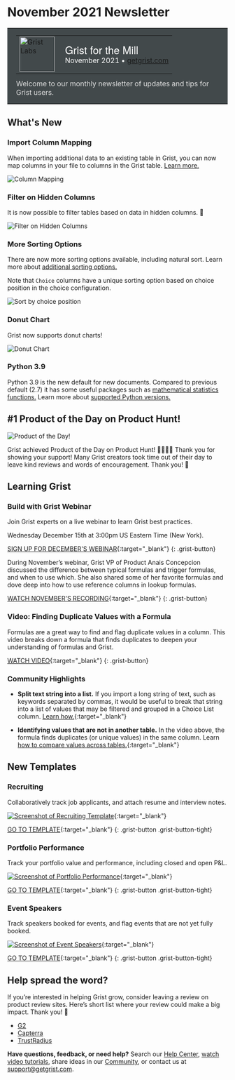 # November 2021 Newsletter

<style>
  /* restore some poorly overridden defaults */
  .newsletter-header .table {
    background-color: initial;
    border: initial;
  }
  .newsletter-header .table > tbody > tr > td {
    padding: initial;
    border: initial;
    vertical-align: initial;
  }
  .newsletter-header img.header-img {
    padding: initial;
    max-width: initial;
    display: initial;
    padding: initial;
    line-height: initial;
    background-color: initial;
    border: initial;
    border-radius: initial;
    margin: initial;
  }

  /* copy newsletter styles, with a prefix for sufficient specificity */
  .newsletter-header .header {
    border: none;
    padding: 0;
    margin: 0;
  }
  .newsletter-header table > tbody > tr > td.header-image {
    width: 80px;
    padding-right: 16px;
  }
  .newsletter-header table > tbody > tr > td.header-text {
    background-color: #42494B;
    padding: 16px 20px;
  }
  .newsletter-header table.header-top {
    border: none;
    padding: 0;
    margin: 0;
    width: 100%;
  }
  .header-title {
    font-family: Helvetica Neue, Helvetica, Arial, sans-serif;
    font-size: 24px;
    line-height: 28px;
    color: #FFFFFF;
  }
  .header-month {
    color: #FFFFFF;
  }
  .header-welcome {
    margin-top: 12px;
    color: #FFFFFF;
  }
</style>
<div class="newsletter-header">
<table class="header" cellpadding="0" cellspacing="0" border="0"><tr>
  <td class="header-text">
    <table class="header-top"><tr>
      <td class="header-image">
        <a href="https://www.getgrist.com">
          <img class="header-img" src="/images/newsletters/grist-labs.png" width="80" height="80" alt="Grist Labs" border="0">
        </a>
      </td>
      <td class="header-top-text">
        <div class="header-title">Grist for the Mill</div>
        <div class="header-month">November 2021
          &#8226; <a href="https://www.getgrist.com/">getgrist.com</a></div>
      </td>
    </tr></table>
    <div class="header-welcome" style="color: #e0e0e0;">
      Welcome to our monthly newsletter of updates and tips for Grist users.
    </div>
  </td>
</tr></table>
</div>

## What's New

### Import Column Mapping

When importing additional data to an existing table in Grist, you can now map columns in your file to columns in the Grist table. [Learn more.](../imports.md#importing-more-data)

![Column Mapping](../images/newsletters/2021-11/column-mapping.gif)

### Filter on Hidden Columns

It is now possible to filter tables based on data in hidden columns. 👻

![Filter on Hidden Columns](../images/newsletters/2021-11/hidden-column-filtering.gif)

### More Sorting Options

There are now more sorting options available, including natural sort. Learn more about [additional sorting options.](../search-sort-filter.md#advance-sorting-options)

Note that `Choice` columns have a unique sorting option based on choice position in the choice configuration.

![Sort by choice position](../images/newsletters/2021-11/sort-choice-position.png)

### Donut Chart

Grist now supports donut charts!

![Donut Chart](../images/newsletters/2021-11/donut-chart.png)

### Python 3.9

Python 3.9 is the new default for new documents. Compared to previous default (2.7) it has some useful packages such as [mathematical statistics functions.](https://docs.python.org/3.9/library/statistics.html) Learn more about [supported Python versions.](../python.md#supported-python-versions)

## #1 Product of the Day on Product Hunt!

![Product of the Day!](../images/newsletters/2021-11/product-of-the-day.png)

Grist achieved Product of the Day on Product Hunt! 🎉🚀🐱‍🚀 Thank you for showing your support! Many Grist creators took time out of their day to leave kind reviews and words of encouragement. Thank you! 🙏

## Learning Grist

### Build with Grist Webinar

Join Grist experts on a live webinar to learn Grist best practices. 

Wednesday December 15th at 3:00pm US Eastern Time (New York).


[SIGN UP FOR DECEMBER'S WEBINAR](https://www.getgrist.com/learn-grist-webinar/){:target="\_blank"}
{: .grist-button}

During November’s webinar, Grist VP of Product Anais Concepcion discussed the difference between typical formulas and trigger formulas, and when to use which. She also shared some of her favorite formulas and dove deep into how to use reference columns in lookup formulas. 

[WATCH NOVEMBER'S RECORDING](https://www.youtube.com/watch?v=0qVDPZd2w9I){:target="\_blank"}
{: .grist-button}

### Video: Finding Duplicate Values with a Formula

Formulas are a great way to find and flag duplicate values in a column. This video breaks down a formula that finds duplicates to deepen your understanding of formulas and Grist.

[WATCH VIDEO](https://www.youtube.com/watch?v=7lNz2Mw7yyw){:target="\_blank"}
{: .grist-button}

### Community Highlights

* **Split text string into a list.** If you import a long string of text, such as keywords separated by commas, it would be useful to break that string into a list of values that may be filtered and grouped in a Choice List column. [Learn how.](https://community.getgrist.com/t/string-split-text-to-columns-delimiter/){:target="\_blank"}

* **Identifying values that are not in another table.** In the video above, the formula finds duplicates (or unique values) in the same column. Learn [how to compare values across tables.](https://community.getgrist.com/t/identifying-values-that-are-not-in-another-table/){:target="\_blank"}

## New Templates

### Recruiting

Collaboratively track job applicants, and attach resume and interview notes.

[![Screenshot of Recruiting Template](../images/newsletters/2021-11/recruiting.png)](https://templates.getgrist.com/d7NBjwRKqrzp/Recruiting){:target="\_blank"}

[GO TO TEMPLATE](https://templates.getgrist.com/d7NBjwRKqrzp/Recruiting){:target="\_blank"}
{: .grist-button .grist-button-tight}

### Portfolio Performance

Track your portfolio value and performance, including closed and open P&L.

[![Screenshot of Portfolio Performance](../images/newsletters/2021-11/portfolio-performance.png)](https://templates.getgrist.com/9B3BFbo3km1w/Portfolio-Performance){:target="\_blank"}

[GO TO TEMPLATE](https://templates.getgrist.com/9B3BFbo3km1w/Portfolio-Performance){:target="\_blank"}
{: .grist-button .grist-button-tight}

### Event Speakers

Track speakers booked for events, and flag events that are not yet fully booked.

[![Screenshot of Event Speakers](../images/newsletters/2021-11/events-speakers.png)](https://templates.getgrist.com/iCJe3aXg7Ha4/Event-Speakers){:target="\_blank"}

[GO TO TEMPLATE](https://templates.getgrist.com/iCJe3aXg7Ha4/Event-Speakers){:target="\_blank"}
{: .grist-button .grist-button-tight}

## Help spread the word?
If you’re interested in helping Grist grow, consider leaving a review on product review sites. Here’s  short list where your review could make a big impact. Thank you! 🙏


* [G2](https://www.g2.com/products/grist/)
* [Capterra](https://www.capterra.com/p/232821/Grist/)
* [TrustRadius](https://www.trustradius.com/products/grist/)

**Have questions, feedback, or need help?** Search our [Help Center](../index.md), [watch video
tutorials](https://www.youtube.com/channel/UCx0ioQrrC-bIrkmZ7ZULr0g/playlists), share ideas in our
[Community](https://community.getgrist.com), or contact us at <support@getgrist.com>.